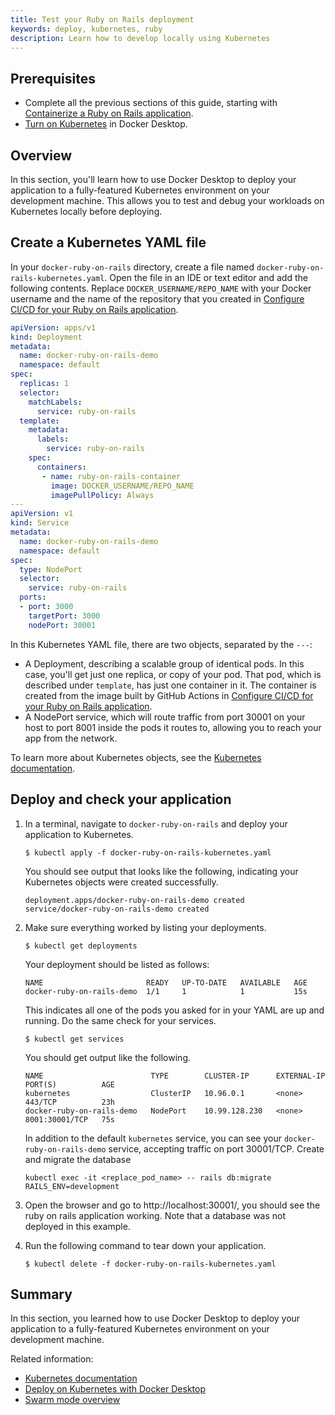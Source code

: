 ```yaml
---
title: Test your Ruby on Rails deployment
keywords: deploy, kubernetes, ruby
description: Learn how to develop locally using Kubernetes
---
```


## Prerequisites

- Complete all the previous sections of this guide, starting with [Containerize a Ruby on Rails application](containerize.md).
- [Turn on Kubernetes](/desktop/kubernetes/#install-and-turn-on-kubernetes) in Docker Desktop.

## Overview

In this section, you'll learn how to use Docker Desktop to deploy your application to a fully-featured Kubernetes environment on your development machine. This allows you to test and debug your workloads on Kubernetes locally before deploying.

## Create a Kubernetes YAML file

In your `docker-ruby-on-rails` directory, create a file named
`docker-ruby-on-rails-kubernetes.yaml`. Open the file in an IDE or text editor and add
the following contents. Replace `DOCKER_USERNAME/REPO_NAME` with your Docker
username and the name of the repository that you created in [Configure CI/CD for
your Ruby on Rails application](configure-ci-cd.md).

```yaml
apiVersion: apps/v1
kind: Deployment
metadata:
  name: docker-ruby-on-rails-demo
  namespace: default
spec:
  replicas: 1
  selector:
    matchLabels:
      service: ruby-on-rails
  template:
    metadata:
      labels:
        service: ruby-on-rails
    spec:
      containers:
       - name: ruby-on-rails-container
         image: DOCKER_USERNAME/REPO_NAME
         imagePullPolicy: Always
---
apiVersion: v1
kind: Service
metadata:
  name: docker-ruby-on-rails-demo
  namespace: default
spec:
  type: NodePort
  selector:
    service: ruby-on-rails
  ports:
  - port: 3000
    targetPort: 3000
    nodePort: 30001
```

In this Kubernetes YAML file, there are two objects, separated by the `---`:

 - A Deployment, describing a scalable group of identical pods. In this case,
   you'll get just one replica, or copy of your pod. That pod, which is
   described under `template`, has just one container in it. The
    container is created from the image built by GitHub Actions in [Configure CI/CD for
    your Ruby on Rails application](configure-ci-cd.md).
 - A NodePort service, which will route traffic from port 30001 on your host to
   port 8001 inside the pods it routes to, allowing you to reach your app
   from the network.

To learn more about Kubernetes objects, see the [Kubernetes documentation](https://kubernetes.io/docs/home/).

## Deploy and check your application

1. In a terminal, navigate to `docker-ruby-on-rails` and deploy your application to
   Kubernetes.

   ```console
   $ kubectl apply -f docker-ruby-on-rails-kubernetes.yaml
   ```

   You should see output that looks like the following, indicating your Kubernetes objects were created successfully.

   ```shell
   deployment.apps/docker-ruby-on-rails-demo created
   service/docker-ruby-on-rails-demo created
   ```

2. Make sure everything worked by listing your deployments.

   ```console
   $ kubectl get deployments
   ```

   Your deployment should be listed as follows:

   ```shell
   NAME                       READY   UP-TO-DATE   AVAILABLE   AGE
   docker-ruby-on-rails-demo  1/1     1            1           15s
   ```

   This indicates all one of the pods you asked for in your YAML are up and running. Do the same check for your services.

   ```console
   $ kubectl get services
   ```

   You should get output like the following.

   ```shell
   NAME                        TYPE        CLUSTER-IP      EXTERNAL-IP   PORT(S)          AGE
   kubernetes                  ClusterIP   10.96.0.1       <none>        443/TCP          23h
   docker-ruby-on-rails-demo   NodePort    10.99.128.230   <none>        8001:30001/TCP   75s
   ```

   In addition to the default `kubernetes` service, you can see your `docker-ruby-on-rails-demo` service, accepting traffic on port 30001/TCP.
   Create and migrate the database
   ```
   kubectl exec -it <replace_pod_name> -- rails db:migrate RAILS_ENV=development

   ```

3. Open the browser and go to http://localhost:30001/, you should see the ruby on rails application working.
  Note that a database was not deployed in this example.

4. Run the following command to tear down your application.

   ```console
   $ kubectl delete -f docker-ruby-on-rails-kubernetes.yaml
   ```

## Summary

In this section, you learned how to use Docker Desktop to deploy your application to a fully-featured Kubernetes environment on your development machine.

Related information:
   - [Kubernetes documentation](https://kubernetes.io/docs/home/)
   - [Deploy on Kubernetes with Docker Desktop](../../desktop/kubernetes.md)
   - [Swarm mode overview](../../engine/swarm/_index.md)